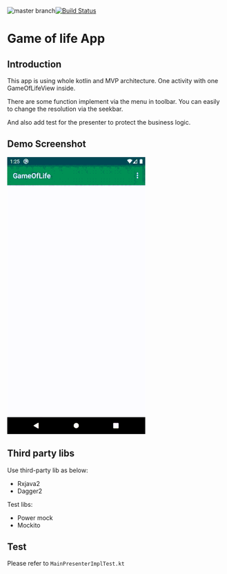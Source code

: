 ![master branch](https://img.shields.io/badge/master-:-blue.svg?style=social)[![Build Status](https://travis-ci.org/chrisynchen/GameOfLife.svg?branch=master)](https://travis-ci.org/chrisynchen/GameOfLife)

# Game of life App

## Introduction
This app is using whole kotlin and MVP architecture. One activity with one GameOfLifeView inside.

There are some function implement via the menu in toolbar. You can easily to change the resolution via the seekbar.

And also add test for the presenter to protect the business logic.

## Demo Screenshot
<img src="demo/demo.gif" width=320/>

## Third party libs
Use third-party lib as below:

- Rxjava2
- Dagger2

Test libs:

- Power mock
- Mockito

## Test
Please refer to `MainPresenterImplTest.kt`
